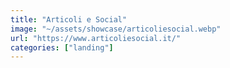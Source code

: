 ```yaml
---
title: "Articoli e Social"
image: "~/assets/showcase/articoliesocial.webp"
url: "https://www.articoliesocial.it/"
categories: ["landing"]
---
```

